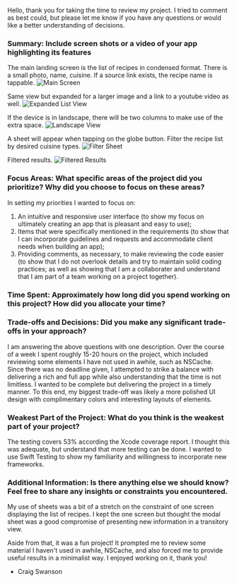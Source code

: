Hello, thank you for taking the time to review my project. I tried to comment as best could, but please let me know if you have any questions or would like a better understanding of decisions.

### Summary: Include screen shots or a video of your app highlighting its features
The main landing screen is the list of recipes in condensed format. There is a small photo, name, cuisine. If a source link exists, the recipe name is tappable.
![Main Screen](https://github.com/user-attachments/assets/f78bcc69-1a7a-45a5-ae7c-b842a5ed5499)

Same view but expanded for a larger image and a link to a youtube video as well.
![Expanded List View](https://github.com/user-attachments/assets/f2611528-6650-45c4-8cc7-1d750f7d2eb6)

If the device is in landscape, there will be two columns to make use of the extra space.
![Landscape View](https://github.com/user-attachments/assets/6a890024-47de-4110-935c-6c2378436686)

A sheet will appear when tapping on the globe button. Filter the recipe list by desired cuisine types.
![Filter Sheet](https://github.com/user-attachments/assets/3a625e30-20da-4263-a168-e3ab8585d43f)

Filtered results.
![Filtered Results](https://github.com/user-attachments/assets/3aa81b6d-00a5-4a3f-99d4-7a38e49f0f1d)


### Focus Areas: What specific areas of the project did you prioritize? Why did you choose to focus on these areas?
In setting my priorities I wanted to focus on:
  1. An intuitive and responsive user interface (to show my focus on ultimately creating an app that is pleasant and easy to use);
  2. Items that were specifically mentioned in the requirements (to show that I can incorporate guidelines and requests and accommodate client needs when building an app);
  3. Providing comments, as necessary, to make reviewing the code easier (to show that I do not overlook details and try to maintain solid coding practices; as well as showing that I am a collaborater and understand that I am part of a team working on a project together).

### Time Spent: Approximately how long did you spend working on this project? How did you allocate your time?
### Trade-offs and Decisions: Did you make any significant trade-offs in your approach?
I am answering the above questions with one description. Over the course of a week I spent roughly 15-20 hours on the project, which included reviewing some elements I have not used in awhile, such as NSCache. Since there was no deadline given, I attempted to strike a balance with delivering a rich and full app while also understanding that the time is not limitless. 
I wanted to be complete but delivering the project in a timely manner. To this end, my biggest trade-off was likely a more polished UI design with complimentary colors and interesting layouts of elements.

### Weakest Part of the Project: What do you think is the weakest part of your project?
The testing covers 53% according the Xcode coverage report. I thought this was adequate, but understand that more testing can be done. I wanted to use Swift Testing to show my familiarity and willingness to incorporate new frameworks.

### Additional Information: Is there anything else we should know? Feel free to share any insights or constraints you encountered.
My use of sheets was a bit of a stretch on the constraint of one screen displaying the list of recipes. I kept the one screen but thought the modal sheet was a good compromise of presenting new information in a transitory view.

Aside from that, it was a fun project! It prompted me to review some material I haven't used in awhile, NSCache, and also forced me to provide useful results in a minimalist way. I enjoyed working on it, thank you!

- Craig Swanson
